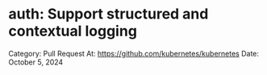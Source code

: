# auth: Support structured and contextual logging

Category: Pull Request
At: https://github.com/kubernetes/kubernetes
Date: October 5, 2024